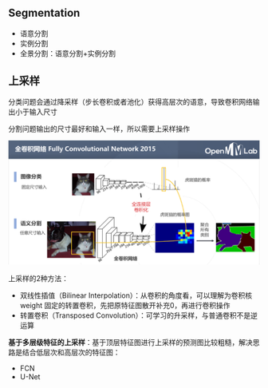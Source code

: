 ## Segmentation

- 语意分割
- 实例分割
- 全景分割：语意分割+实例分割

## 上采样

分类问题会通过降采样（步长卷积或者池化）获得高层次的语意，导致卷积网络输出小于输入尺寸

分割问题输出的尺寸最好和输入一样，所以需要上采样操作

![](../img/segmentation/segmentation_1.png)



上采样的2种方法：

- 双线性插值（Bilinear Interpolation）：从卷积的角度看，可以理解为卷积核 weight 固定的转置卷积，先把原特征图散开补充0，再进行卷积操作
- 转置卷积（Transposed Convolution）：可学习的升采样，与普通卷积不是逆运算



**基于多层级特征的上采样**：基于顶层特征图进行上采样的预测图比较粗糙，解决思路是结合低层次和高层次的特征图：

- FCN
- U-Net

